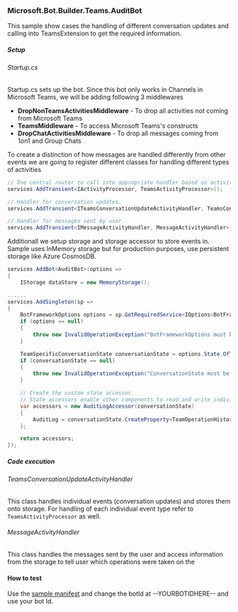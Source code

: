 ﻿### Microsoft.Bot.Builder.Teams.AuditBot

This sample show cases the handling of different conversation updates and calling into TeamsExtension to get the required information.

##### Setup
###### Startup.cs
Startup.cs sets up the bot. Since this bot only works in Channels in Microsoft Teams, we will be adding following 3 middlewares
- **DropNonTeamsActivitiesMiddleware** - To drop all activities not coming from Microsoft Teams
- **TeamsMiddleware** - To access Microsoft Teams's constructs
- **DropChatActivitiesMiddleware** - To drop all messages coming from 1on1 and Group Chats

To create a distinction of how messages are handled differently from other events we are going to register different classes for handling different types of activities

```cs
// One central router to call into appropriate handler based on activity type.
services.AddTransient<IActivityProcessor, TeamsActivityProcessor>();

// Handler for conversation updates.
services.AddTransient<ITeamsConversationUpdateActivityHandler, TeamsConversationUpdateActivityHandler>();

// Handler for messages sent by user.
services.AddTransient<IMessageActivityHandler, MessageActivityHandler>();
```

Additionall we setup storage and storage accessor to store events in. Sample uses InMemory storage but for production purposes, use persistent storage like Azure CosmosDB.

```cs
services.AddBot<AuditBot>(options =>
{
    IStorage dataStore = new MemoryStorage();

......
services.AddSingleton(sp =>
{
    BotFrameworkOptions options = sp.GetRequiredService<IOptions<BotFrameworkOptions>>().Value;
    if (options == null)
    {
        throw new InvalidOperationException("BotFrameworkOptions must be configured prior to setting up the State Accessors");
    }

    TeamSpecificConversationState conversationState = options.State.OfType<TeamSpecificConversationState>().FirstOrDefault();
    if (conversationState == null)
    {
        throw new InvalidOperationException("ConversationState must be defined and added before adding conversation-scoped state accessors.");
    }

    // Create the custom state accessor.
    // State accessors enable other components to read and write individual properties of state.
    var accessors = new AuditLogAccessor(conversationState)
    {
        AuditLog = conversationState.CreateProperty<TeamOperationHistory>(AuditLogAccessor.AuditLogName),
    };

    return accessors;
});
```

##### Code execution
###### TeamsConversationUpdateActivityHandler
This class handles individual events (conversation updates) and stores them onto storage. For handling of each individual event type refer to ```TeamsActivityProcessor``` as well.

###### MessageActivityHandler
This class handles the messages sent by the user and access information from the storage to tell user which operations were taken on the 

#### How to test
Use the [sample manifest](TeamsAppManifest/manifest.json) and change the botId at --YOURBOTIDHERE-- and use your bot Id.